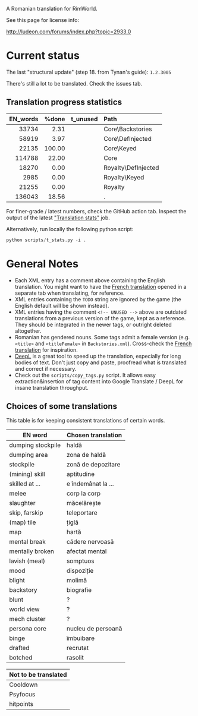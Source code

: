 A Romanian translation for RimWorld.

See this page for license info:

http://ludeon.com/forums/index.php?topic=2933.0

# Current status

The last "structural update" (step 18. from Tynan's guide): `1.2.3005`

There's still a lot to be translated. Check the issues tab.

## Translation progress statistics

|EN_words|%done|t_unused|Path|
|-:|-:|-:|:-|
| 33734|  2.31||Core\Backstories                            |
| 58919|  3.97||Core\DefInjected                            |
| 22135|100.00||Core\Keyed                                  |
|114788| 22.00||Core                                        |
| 18270|  0.00||Royalty\DefInjected                         |
|  2985|  0.00||Royalty\Keyed                               |
| 21255|  0.00||Royalty                                     |
|136043| 18.56||.                                           |

For finer-grade / latest numbers, check the GitHub action tab. Inspect the output of the latest ["Translation stats"](https://github.com/Ludeon/RimWorld-Romanian/actions/workflows/translation_stats.yml) job.

Alternatively, run locally the following python script:
```python
python scripts/t_stats.py -i .
```

# General Notes

- Each XML entry has a comment above containing the English translation. You might want to have the [French translation](https://github.com/Ludeon/RimWorld-fr) opened in a separate tab when translating, for reference.
- XML entries containing the `TODO` string are ignored by the game (the English default will be shown instead).
- XML entries having the comment `<!-- UNUSED -->` above are outdated translations from a previous version of the game, kept as a reference. They should be integrated in the newer tags, or outright deleted altogether.
- Romanian has gendered nouns. Some tags admit a female version (e.g. `<title>` and `<titleFemale>` in `Backstories.xml`). Cross-check the [French translation](https://github.com/Ludeon/RimWorld-fr) for inspiration.
- [DeepL](https://www.deepl.com/translator) is a great tool to speed up the translation, especially for long bodies of text. Don't just copy and paste, proofread what is translated and correct if necessary.
- Check out the `scripts/copy_tags.py` script. It allows easy extraction&insertion of tag content into Google Translate / DeepL for insane translation throughput.

## Choices of some translations
This table is for keeping consistent translations of certain words.

|EN word|Chosen translation|
|-|-|
|dumping stockpile|haldă|
|dumping area|zona de haldă|
|stockpile|zonă de depozitare|
|(mining) skill|aptitudine|
|skilled at ...|e îndemânat la ...|
|melee|corp la corp|
|slaughter|măcelărește|
|skip, farskip|teleportare|
|(map) tile|țiglă|
|map|hartă|
|mental break|cădere nervoasă|
|mentally broken|afectat mental|
|lavish (meal)|somptuos|
|mood|dispoziție|
|blight|molimă|
|backstory|biografie|
|blunt| ? |
|world view| ? |
|mech cluster| ? |
|persona core|nucleu de persoană|
|binge|îmbuibare|
|drafted|recrutat|
|botched|rasolit|

|Not to be translated|
|-|
|Cooldown|Cooldown|
|Psyfocus|Psyfocus|
|hitpoints|hitpoint-uri|